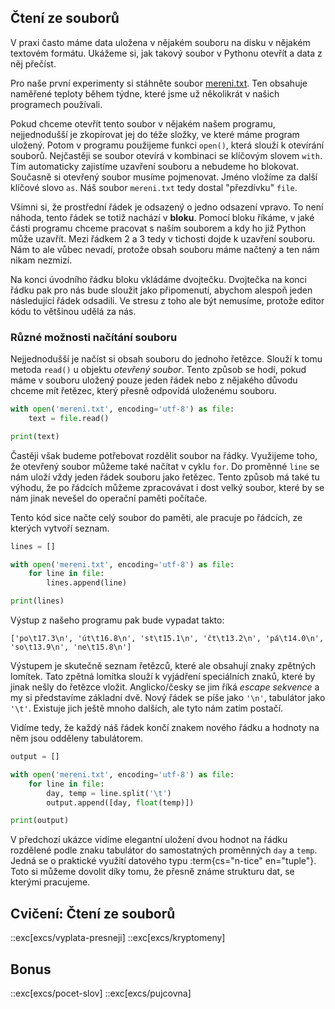 ## Čtení ze souborů

V praxi často máme data uložena v nějakém souboru na disku v nějakém textovém formátu. Ukážeme si, jak takový soubor v Pythonu otevřít a data z něj přečíst.

Pro naše první experimenty si stáhněte soubor [mereni.txt](assets/mereni.txt). Ten obsahuje naměřené teploty během týdne, které jsme už několikrát v našich programech používali.

Pokud chceme otevřít tento soubor v nějakém našem programu, nejjednodušší je zkopírovat jej do téže složky, ve které máme program uložený. Potom v programu použijeme funkci `open()`, která slouží k otevírání souborů. Nejčastěji se soubor otevírá v kombinaci se klíčovým slovem `with`. Tím automaticky zajistíme uzavření souboru a nebudeme ho blokovat. Současně si otevřený soubor musíme pojmenovat. Jméno vložíme za další klíčové slovo `as`. Náš soubor `mereni.txt` tedy dostal "přezdívku" `file`.

Všimni si, že prostřední řádek je odsazený o jedno odsazení vpravo. To není náhoda, tento řádek se totiž nachází v **bloku**. Pomocí bloku říkáme, v jaké části programu chceme pracovat s naším souborem a kdy ho již Python může uzavřít. Mezi řádkem 2 a 3 tedy v tichosti dojde k uzavření souboru. Nám to ale vůbec nevadí, protože obsah souboru máme načtený a ten nám nikam nezmizí.

Na konci úvodního řádku bloku vkládáme dvojtečku. Dvojtečka na konci řádku pak pro nás bude sloužit jako připomenutí, abychom alespoň jeden následující řádek odsadili. Ve stresu z toho ale být nemusíme, protože editor kódu to většinou udělá za nás.


### Různé možnosti načítání souboru

Nejjednodušší je načíst si obsah souboru do jednoho řetězce. Slouží k tomu metoda `read()` u objektu _otevřený soubor_. Tento způsob se hodí, pokud máme v souboru uložený pouze jeden řádek nebo z nějakého důvodu chceme mít řetězec, který přesně odpovídá uloženému souboru.

```py
with open('mereni.txt', encoding='utf-8') as file:
    text = file.read()

print(text)
```

Častěji však budeme potřebovat rozdělit soubor na řádky. Využijeme toho, že otevřený soubor můžeme také načítat v cyklu `for`. Do proměnné `line` se nám uloží vždy jeden řádek souboru jako řetězec. Tento způsob má také tu výhodu, že po řádcích můžeme zpracovávat i dost velký soubor, které by se nám jinak nevešel do operační paměti počítače.

Tento kód sice načte celý soubor do paměti, ale pracuje po řádcích, ze kterých vytvoří seznam.

```py
lines = []

with open('mereni.txt', encoding='utf-8') as file:
    for line in file:
        lines.append(line)

print(lines)
```

Výstup z našeho programu pak bude vypadat takto:

```shell
['po\t17.3\n', 'út\t16.8\n', 'st\t15.1\n', 'čt\t13.2\n', 'pá\t14.0\n', 'so\t13.9\n', 'ne\t15.8\n']
```

Výstupem je skutečně seznam řetězců, které ale obsahují znaky zpětných lomítek. Tato zpětná lomítka slouží k vyjádření speciálních znaků, které by jinak nešly do řetězce vložit. Anglicko/česky se jim říká _escape sekvence_ a my si představíme základní dvě. Nový řádek se píše jako `'\n'`, tabulátor jako `'\t'`. Existuje jich ještě mnoho dalších, ale tyto nám zatím postačí.

Vidíme tedy, že každý náš řádek končí znakem nového řádku a hodnoty na něm jsou odděleny tabulátorem.

```py
output = []

with open('mereni.txt', encoding='utf-8') as file:
    for line in file:
        day, temp = line.split('\t')
        output.append([day, float(temp)])

print(output)
```

V předchozí ukázce vidíme elegantní uložení dvou hodnot na řádku rozdělené podle znaku tabulátor do samostatných proměnných `day` a `temp`. Jedná se o praktické využití datového typu :term{cs="n-tice" en="tuple"}. Toto si můžeme dovolit díky tomu, že přesně známe strukturu dat, se kterými pracujeme.

## Cvičení: Čtení ze souborů
::exc[excs/vyplata-presneji]
::exc[excs/kryptomeny]

## Bonus
::exc[excs/pocet-slov]
::exc[excs/pujcovna]

